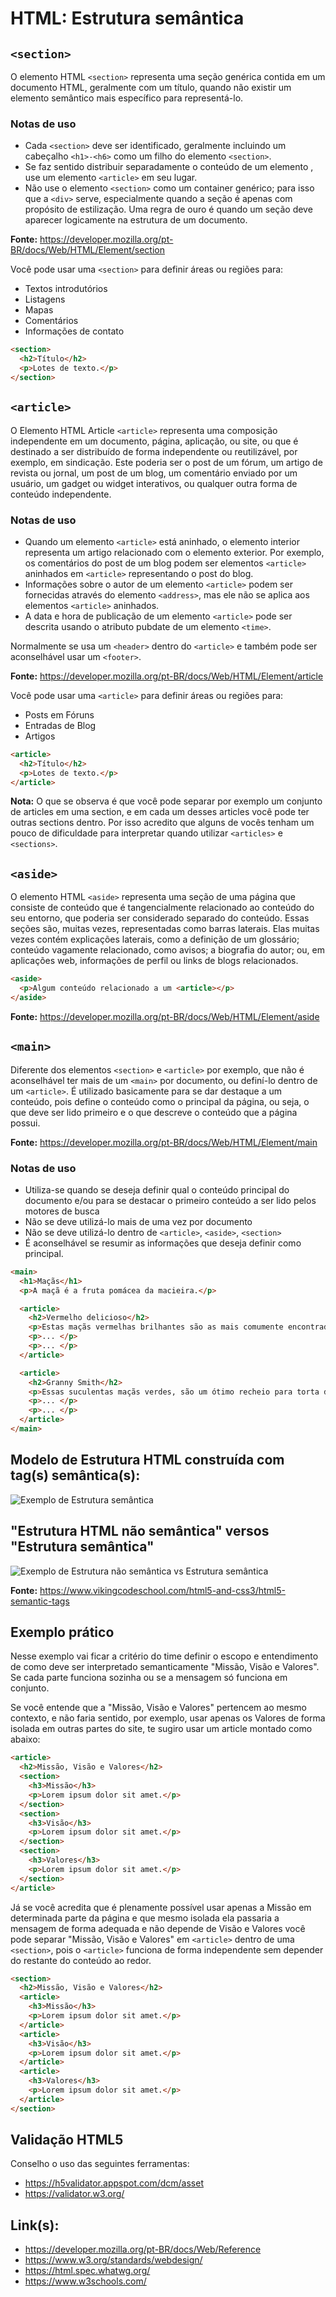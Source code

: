 # HTML: Estrutura semântica

## `<section>`

O elemento HTML `<section>` representa uma seção genérica contida em um documento HTML, geralmente com um título, quando não existir um elemento semântico mais específico para representá-lo.

### Notas de uso

- Cada `<section>` deve ser identificado, geralmente incluindo um cabeçalho `<h1>-<h6>` como um filho do elemento `<section>`.
- Se faz sentido distribuir separadamente o conteúdo de um elemento , use um elemento `<article>` em seu lugar.
- Não use o elemento `<section>` como um container genérico; para isso que a `<div>` serve, especialmente quando a seção é apenas com propósito de estilização. Uma regra de ouro é quando um seção deve aparecer logicamente na estrutura de um documento.

**Fonte:** https://developer.mozilla.org/pt-BR/docs/Web/HTML/Element/section

Você pode usar uma `<section>` para definir áreas ou regiões para:

- Textos introdutórios
- Listagens
- Mapas
- Comentários
- Informações de contato

``` html
<section>
  <h2>Título</h2>
  <p>Lotes de texto.</p>
</section>
```

## `<article>`

O Elemento HTML Article `<article>` representa uma composição independente em um documento, página, aplicação, ou site, ou que é destinado a ser distribuído de forma independente ou reutilizável, por exemplo, em sindicação. Este poderia ser o post de um fórum, um artigo de revista ou jornal, um post de um blog, um comentário enviado por um usuário, um gadget ou widget interativos, ou qualquer outra forma de conteúdo independente.

### Notas de uso

- Quando um elemento `<article>` está aninhado, o elemento interior representa um artigo relacionado com o elemento exterior. Por exemplo, os comentários do post de um blog podem ser elementos `<article>` aninhados em `<article>` representando o post do blog.
- Informações sobre o autor de um elemento `<article>` podem ser fornecidas através do elemento `<address>`, mas ele não se aplica aos elementos `<article>` aninhados.
- A data e hora de publicação de um elemento `<article>` pode ser descrita usando o atributo pubdate de um elemento `<time>`.

Normalmente se usa um `<header>` dentro do `<article>` e também pode ser aconselhável usar um `<footer>`.

**Fonte:** https://developer.mozilla.org/pt-BR/docs/Web/HTML/Element/article

Você pode usar uma `<article>` para definir áreas ou regiões para:

- Posts em Fóruns
- Entradas de Blog
- Artigos

``` html
<article>
  <h2>Título</h2>
  <p>Lotes de texto.</p>
</article>
```

**Nota:** O que se observa é que você pode separar por exemplo um conjunto de articles em uma section, e em cada um desses articles você pode ter outras sections dentro. Por isso acredito que alguns de vocês tenham um pouco de dificuldade para interpretar quando utilizar `<articles>` e `<sections>`. 

## `<aside>`

O elemento HTML `<aside>` representa uma seção de uma página que consiste de conteúdo que é tangencialmente relacionado ao conteúdo do seu entorno, que poderia ser considerado separado do conteúdo. Essas seções são, muitas vezes, representadas como barras laterais. Elas muitas vezes contém explicações laterais, como a definição de um glossário; conteúdo vagamente relacionado, como avisos; a biografia do autor; ou, em aplicações web, informações de perfil ou links de blogs relacionados.
  
``` html
<aside>
  <p>Algum conteúdo relacionado a um <article></p>
</aside>  
```

**Fonte:** https://developer.mozilla.org/pt-BR/docs/Web/HTML/Element/aside


## `<main>`

Diferente dos elementos `<section>` e `<article>` por exemplo, que não é aconselhável ter mais de um `<main>` por documento, ou definí-lo dentro de um `<article>`. É utilizado basicamente para se dar destaque a um conteúdo, pois define o conteúdo como o principal da página, ou seja, o que deve ser lido primeiro e o que descreve o conteúdo que a página possui.

**Fonte:** https://developer.mozilla.org/pt-BR/docs/Web/HTML/Element/main

### Notas de uso
- Utiliza-se quando se deseja definir qual o conteúdo principal do documento e/ou para se destacar o primeiro conteúdo a ser lido pelos motores de busca
- Não se deve utilizá-lo mais de uma vez por documento
- Não se deve utilizá-lo dentro de `<article>`, `<aside>`, `<section>`
- É aconselhável se resumir as informações que deseja definir como principal. 

``` html
<main>
  <h1>Maçãs</h1>
  <p>A maçã é a fruta pomácea da macieira.</p>

  <article>
    <h2>Vermelho delicioso</h2>
    <p>Estas maçãs vermelhas brilhantes são as mais comumente encontradas em muitos supermercados.</p>
    <p>... </p>
    <p>... </p>
  </article>

  <article>
    <h2>Granny Smith</h2>
    <p>Essas suculentas maçãs verdes, são um ótimo recheio para torta de maçã.</p>
    <p>... </p>
    <p>... </p>
  </article>
</main>
```

## Modelo de Estrutura HTML construída com tag(s) semântica(s):

![Exemplo de Estrutura semântica](https://i.stack.imgur.com/cm0rd.jpg)

## "Estrutura HTML não semântica" versos "Estrutura semântica" 

![Exemplo de Estrutura não semântica vs Estrutura semântica](https://i.stack.imgur.com/w9ADa.jpg)

**Fonte:** https://www.vikingcodeschool.com/html5-and-css3/html5-semantic-tags

## Exemplo prático

Nesse exemplo vai ficar a critério do time definir o escopo e entendimento de como deve ser interpretado semanticamente "Missão, Visão e Valores". Se cada parte funciona sozinha ou se a mensagem só funciona em conjunto.

Se você entende que a "Missão, Visão e Valores" pertencem ao mesmo contexto, e não faria sentido, por exemplo, usar apenas os Valores de forma isolada em outras partes do site, te sugiro usar um article montado como abaixo:

``` html
<article>
  <h2>Missão, Visão e Valores</h2>
  <section>
    <h3>Missão</h3>
    <p>Lorem ipsum dolor sit amet.</p>
  </section>
  <section>
    <h3>Visão</h3>
    <p>Lorem ipsum dolor sit amet.</p>
  </section>
  <section>
    <h3>Valores</h3>
    <p>Lorem ipsum dolor sit amet.</p>
  </section>
</article>
```

Já se você acredita que é plenamente possível usar apenas a Missão em determinada parte da página e que mesmo isolada ela passaria a mensagem de forma adequada e não depende de Visão e Valores você pode separar "Missão, Visão e Valores" em `<article>` dentro de uma `<section>`, pois o `<article>` funciona de forma independente sem depender do restante do conteúdo ao redor.

``` html
<section>
  <h2>Missão, Visão e Valores</h2>
  <article>
    <h3>Missão</h3>
    <p>Lorem ipsum dolor sit amet.</p>
  </article>
  <article>
    <h3>Visão</h3>
    <p>Lorem ipsum dolor sit amet.</p>
  </article>
  <article>
    <h3>Valores</h3>
    <p>Lorem ipsum dolor sit amet.</p>
  </article>
</section>
```

## Validação HTML5
Conselho o uso das seguintes ferramentas:
- https://h5validator.appspot.com/dcm/asset
- https://validator.w3.org/

## Link(s):
- https://developer.mozilla.org/pt-BR/docs/Web/Reference
- https://www.w3.org/standards/webdesign/
- https://html.spec.whatwg.org/
- https://www.w3schools.com/

